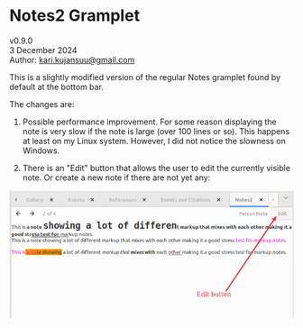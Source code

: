 # Notes2 Gramplet
v0.9.0<br>
3 December 2024<br>
Author: kari.kujansuu@gmail.com<br>

This is a slightly modified version of the regular Notes gramplet found by default at the bottom bar.

The changes are:

1. Possible performance improvement. For some reason displaying the note is very slow if the note is large (over 100 lines or so). This happens at least on my Linux system. However, I did not notice the slowness on Windows.

1. There is an "Edit" button that allows the user to edit the currently visible note. Or create a new note if there are not yet any:

![Notes2](Notes2.png)



